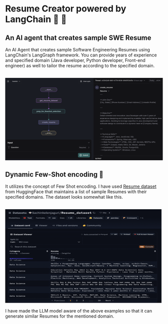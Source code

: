 # Resume Creator powered by LangChain :memo: :panda_face:
## An AI agent that creates sample SWE Resume 

An AI Agent that creates sample Software Engineering Resumes using LangChain's LangGraph framework. You can provide years of experience and specified domain (Java developer, Python developer, Front-end engineer) as well to tailor the resume according to the specified domain.

<br>
<img src="./media/media-1.png">
<br>

## Dynamic Few-Shot encoding :trident:

It utilizes the concept of Few Shot encoding. I have used [Resume dataset](https://huggingface.co/datasets/Sachinkelenjaguri/Resume_dataset) from HuggingFace that maintains a list of sample Resumes with their specified domains. The dataset looks somewhat like this.

<br>
<img src="./media/media-2.png" width=500 height=300>
<br>

I have made the LLM model aware of the above examples so that it can generate similar Resumes for the mentioned domain.